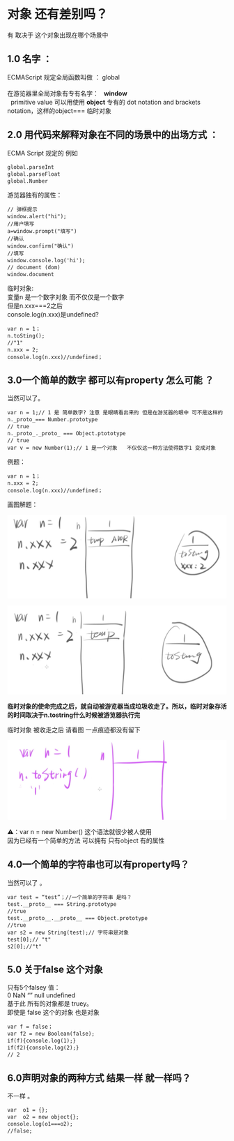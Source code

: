#  对象 还有差别吗？
有 取决于 这个对象出现在哪个场景中

## 1.0 名字 ：
ECMAScript 规定全局函数叫做 ：   global <br>  
在游览器里全局对象有专有名字：   **window** <br> 
primitive value 可以用使用 **object** 专有的 dot notation and brackets notation，这样的object=== 临时对象<br>

## 2.0 用代码来解释对象在不同的场景中的出场方式 ：
ECMA Script 规定的  例如<br>
  
```
global.parseInt
global.parseFloat
global.Number

```

游览器独有的属性： 

```
// 弹框提示
window.alert("hi");
//用户填写
a=window.prompt("填写")
//确认
window.confirm("确认")
//填写 
window.console.log('hi');
// document (dom)
window.document
```


临时对象:<br>
变量n 是一个数字对象 而不仅仅是一个数字 <br>
但是n.xxx===2之后<br>
console.log(n.xxx)是undefined?<br>

```
var n = 1；
n.toSting();
//"1"
n.xxx = 2;
console.log(n.xxx)//undefined； 

```

## 3.0一个简单的数字 都可以有property  怎么可能 ？
 
当然可以了。<br>

```
var n = 1;// 1 是 简单数字? 注意 是眼睛看出来的 但是在游览器的眼中 可不是这样的
n._proto_=== Number.prototype
// true
n._proto_._proto_ === Object.ptototype
// true 
var v = new Number(1);// 1 是一个对象   不仅仅这一种方法使得数字1 变成对象 
```
例题：

```
var n = 1；
n.xxx = 2;
console.log(n.xxx)//undefined； 
```
画图解题：<br>

![blog](diffobj3.jpg)

 
![blog](diffobj4.jpg)

**临时对象的使命完成之后，就自动被游览器当成垃圾收走了。所以，临时对象存活的时间取决于n.tostring什么时候被游览器执行完**<br>

临时对象 被收走之后  请看图 一点痕迹都没有留下<br> 

![blog](diffobj2.jpg)
 
⚠️：var n = new Number()  这个语法就很少被人使用 <br>
因为已经有一个简单的方法  可以拥有 只有object 有的属性 <br>

## 4.0一个简单的字符串也可以有property吗？
当然可以了 。<br> 

```
var test = “test”；//一个简单的字符串 是吗？
test.__proto__ === String.prototype
//true
test.__proto__.__proto__ === Object.prototype
//true
var s2 = new String(test);// 字符串是对象 
test[0];// "t"
s2[0];//"t"
```


## 5.0 关于false 这个对象 
只有5个falsey 值：<br>
0 NaN “” null undefined <br>
基于此 所有的对象都是 truey。 <br>
即使是 false 这个的对象  也是对象 <br>
```
var f = false；
var f2 = new Boolean(false);
if(f){console.log(1);}
if(f2){console.log(2);} 
// 2 

```


## 6.0声明对象的两种方式 结果一样 就一样吗？
不一样 。<br>

```
var  o1 = {};
var  o2 = new object{};
console.log(o1===o2);
//false;
```
